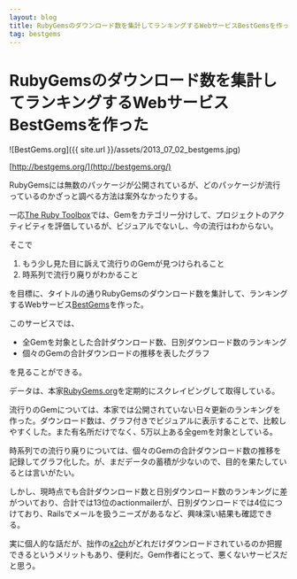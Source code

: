 ```yaml
---
layout: blog
title: RubyGemsのダウンロード数を集計してランキングするWebサービスBestGemsを作った
tag: bestgems
---
```


# RubyGemsのダウンロード数を集計してランキングするWebサービスBestGemsを作った

![BestGems.org]({{ site.url }}/assets/2013_07_02_bestgems.jpg)

[http://bestgems.org/](http://bestgems.org/)

RubyGemsには無数のパッケージが公開されているが、どのパッケージが流行っているのかざっと調べる方法は案外なかったりする。

一応[The Ruby Toolbox](https://www.ruby-toolbox.com/)では、Gemをカテゴリー分けして、プロジェクトのアクティビティを評価しているが、ビジュアルでないし、今の流行はわからない。

そこで

1. もう少し見た目に訴えて流行りのGemが見つけられること
2. 時系列で流行り廃りがわかること

を目標に、タイトルの通りRubyGemsのダウンロード数を集計して、ランキングするWebサービス[BestGems](http://bestgems.org/)を作った。

このサービスでは、

- 全Gemを対象とした合計ダウンロード数、日別ダウンロード数のランキング
- 個々のGemの合計ダウンロードの推移を表したグラフ

を見ることができる。

データは、本家[RubyGems.org](http://rubygems.org/)を定期的にスクレイピングして取得している。

流行りのGemについては、本家では公開されていない日々更新のランキングを作った。ダウンロード数は、グラフ付きでビジュアルに表示することで、比較しやすくした。また有名所だけでなく、5万以上ある全gemを対象としている。

時系列での流行り廃りについては、個々のGemの合計ダウンロード数の推移を記録してグラフ化した。が、まだデータの蓄積が少ないので、目的を果たしているとは言いがたい。

しかし、現時点でも合計ダウンロード数と日別ダウンロード数のランキングに差がついており、合計では13位のactionmailerが、日別ダウンロードでは4位につけており、Railsでメールを扱うニーズがあるなど、興味深い結果も確認できる。

実に個人的な話だが、拙作の[x2ch](http://github.com/xmisao/x2ch)がどれだけダウンロードされているのか把握できるというメリットもあり、便利だ。Gem作者にとって、悪くないサービスだと思う。
